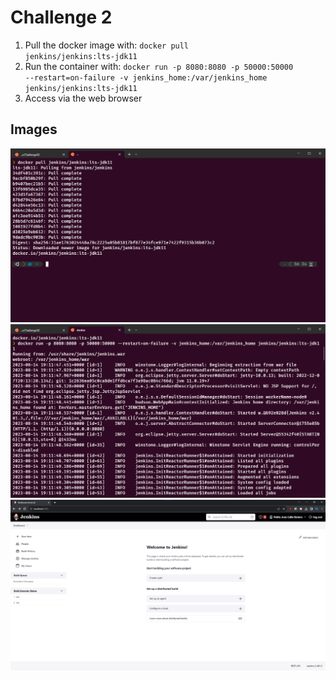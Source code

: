 # Challenge 2

1) Pull the docker image  with: <code>docker pull jenkins/jenkins:lts-jdk11</code>
2) Run the container with: <code>docker run -p 8080:8080 -p 50000:50000 --restart=on-failure -v jenkins_home:/var/jenkins_home jenkins/jenkins:lts-jdk11</code> 
3) Access via the web browser
## Images 

<p align="center">
	<img style = "width:750px" src="imgs/Challenge2_1.png">
	<img style = "width:750px" src="imgs/Challenge2_2.png">
	<img style = "width:750px" src="imgs/Challenge2_3.png">
</p>
